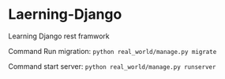# Laerning-Django
Learning Django rest framwork

Command Run migration: `python real_world/manage.py migrate`

Command start server: `python real_world/manage.py runserver`
